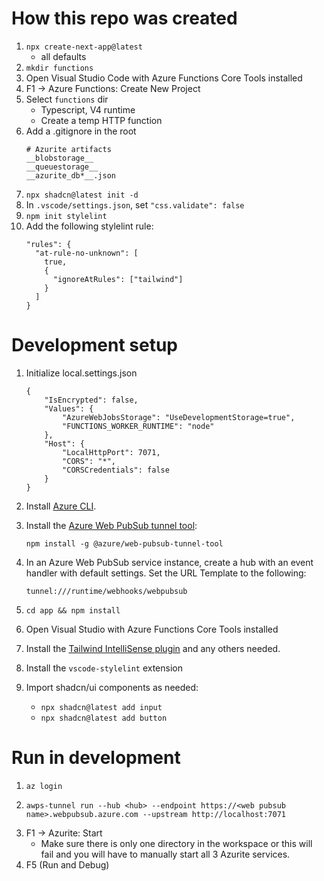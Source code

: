 # How this repo was created
1.  `npx create-next-app@latest`
    * all defaults
1. `mkdir functions`
1. Open Visual Studio Code with Azure Functions Core Tools installed
1. F1 -> Azure Functions: Create New Project
1. Select `functions` dir
    * Typescript, V4 runtime
    * Create a temp HTTP function
1. Add a .gitignore in the root
    ```
    # Azurite artifacts
    __blobstorage__
    __queuestorage__
    __azurite_db*__.json
    ```
1. ```npx shadcn@latest init -d```
1. In `.vscode/settings.json`, set `"css.validate": false`
1. `npm init stylelint`
1. Add the following stylelint rule:
    ```
    "rules": {
      "at-rule-no-unknown": [
        true,
        {
          "ignoreAtRules": ["tailwind"]
        }
      ]
    }
    ```

# Development setup
1. Initialize local.settings.json
    ```
    {
        "IsEncrypted": false,
        "Values": {
            "AzureWebJobsStorage": "UseDevelopmentStorage=true",
            "FUNCTIONS_WORKER_RUNTIME": "node"
        },
        "Host": {
            "LocalHttpPort": 7071,
            "CORS": "*",
            "CORSCredentials": false
        }
    }
    ```
1. Install [Azure CLI](https://learn.microsoft.com/en-us/cli/azure/install-azure-cli).
1. Install the [Azure Web PubSub tunnel tool](https://learn.microsoft.com/en-us/azure/azure-web-pubsub/howto-web-pubsub-tunnel-tool?tabs=bash):

    ```
    npm install -g @azure/web-pubsub-tunnel-tool
    ```
1. In an Azure Web PubSub service instance, create a hub with an event handler with default settings. Set the URL Template to the following:

    ```
    tunnel:///runtime/webhooks/webpubsub
    ```
1. `cd app && npm install`
1. Open Visual Studio with Azure Functions Core Tools installed
1. Install the [Tailwind IntelliSense plugin](https://marketplace.visualstudio.com/items?itemName=bradlc.vscode-tailwindcss) and any others needed.
1. Install the `vscode-stylelint` extension
1. Import shadcn/ui components as needed:
    * `npx shadcn@latest add input`
    * `npx shadcn@latest add button`

# Run in development
1. `az login`
1. 
    ```
    awps-tunnel run --hub <hub> --endpoint https://<web pubsub name>.webpubsub.azure.com --upstream http://localhost:7071
    ```
1. F1 -> Azurite: Start
    * Make sure there is only one directory in the workspace or this will fail and you will have to manually start all 3 Azurite services.
1. F5 (Run and Debug)